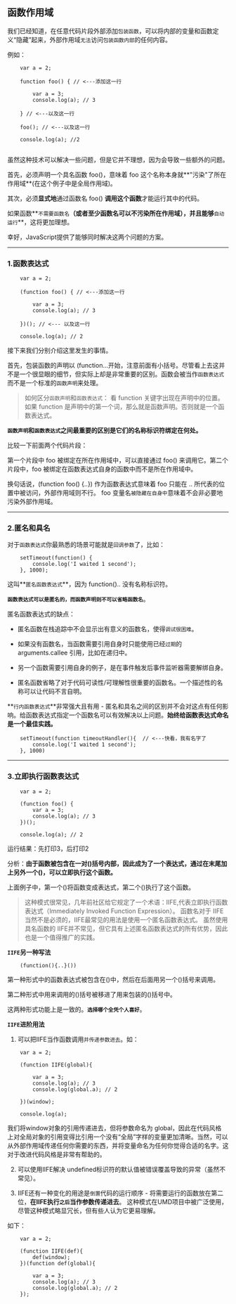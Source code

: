 ## 函数作用域

我们已经知道，在任意代码片段外部添加`包装函数`，可以将内部的变量和函数定义“隐藏”起来，外部作用域`无法`访问`包装函数内部`的任何内容。

例如：

```
	var a = 2;
	
	function foo() { // <---添加这一行
		
		var a = 3;
		console.log(a); // 3
		
	} // <---以及这一行
	
	foo(); // <---以及这一行
	
	console.log(a); //2
	
```

虽然这种技术可以解决一些问题，但是它并不理想，因为会导致一些额外的问题。

首先，必须声明一个具名函数 foo()，意味着 foo 这个名称本身就**"污染"了所在作用域**(在这个例子中是全局作用域)。

其次，必须**显式地**通过函数名 foo() **调用这个函数**才能运行其中的代码。

如果函数**`不需要函数名`**（或者至少函数名可以不污染所在作用域），并且能够**`自动运行`**，这将更加理想。

幸好，JavaScript提供了能够同时解决这两个问题的方案。

------------------------------------------------------

### 1.函数表达式

```
	var a = 2;
	
	(function foo() { // <---添加这一行
		
		var a = 3;
		console.log(a); // 3
		
	})(); // <--- 以及这一行
	
	console.log(a); // 2
```

接下来我们分别介绍这里发生的事情。

首先，包装函数的声明以 (function...开始，注意前面有小括号。尽管看上去这并不是一个很显眼的细节，但实际上却是非常重要的区别。函数会被当作`函数表达式`而不是一个标准的`函数声明`来处理。

> 如何区分`函数声明`和`函数表达式`：
> 看 function 关键字出现在声明中的位置。如果 function 是声明中的第一个词，那么就是函数声明。否则就是一个函数表达式。

**`函数声明`和`函数表达式`之间最重要的区别是它们的名称标识符绑定在何处。**

比较一下前面两个代码片段：

第一个片段中 foo 被绑定在所在作用域中，可以直接通过 foo() 来调用它。第二个片段中，foo 被绑定在函数表达式自身的函数中而不是所在作用域中。

换句话说，(function foo() {..}) 作为函数表达式意味着 foo 只能在 .. 所代表的位置中被访问，外部作用域则不行。 foo 变量名`被隐藏在自身中`意味着不会非必要地污染外部作用域。

----------------------------------------

### 2.匿名和具名

对于`函数表达式`你最熟悉的场景可能就是`回调参数`了，比如：

```
	setTimeout(function() {
		console.log('I waited 1 second');
	}, 1000);
```

这叫**`匿名函数表达式`**，因为 function().. 没有名称标识符。

**`函数表达式可以是匿名的，而函数声明则不可以省略函数名`**。

匿名函数表达式的缺点：

* 匿名函数在栈追踪中不会显示出有意义的函数名，使得`调试很困难`。

* 如果没有函数名，当函数需要引用自身时只能使用已经`过期`的 arguments.callee 引用，比如在递归中。
* 另一个函数需要引用自身的例子，是在事件触发后事件监听器需要解绑自身。

* 匿名函数省略了对于代码可读性/可理解性很重要的函数名。一个描述性的名称可以让代码不言自明。

**`行内函数表达式`**非常强大且有用 - 匿名和具名之间的区别并不会对这点有任何影响。给函数表达式指定一个函数名可以有效解决以上问题。**始终给函数表达式命名是一个最佳实践。**

```
	setTimeout(function timeoutHandler(){  // <---快看，我有名字了
		console.log('I waited 1 second');
	}, 1000)
```

--------------------------------------------------------------

### 3.立即执行函数表达式

```
	var a = 2;
	
	(function foo() {
		var a = 3;
		console.log(a); // 3
	})();
	
	console.log(a); // 2
```

运行结果：先打印3，后打印2

分析：**由于函数被包含在一对()括号内部，因此成为了一个表达式，通过在末尾加上另外一个()，可以立即执行这个函数。**

上面例子中，第一个()将函数变成表达式，第二个()执行了这个函数。

> 这种模式很常见，几年前社区给它规定了一个术语：IIFE,代表立即执行函数表达式（Immediately Invoked Function Expression）。
> 函数名对于 IIFE 当然不是必须的，IIFE最常见的用法是使用一个匿名函数表达式。
> 虽然使用具名函数的 IIFE并不常见，但它具有上述匿名函数表达式的所有优势，因此也是一个值得推广的实践。


**`IIFE`另一种写法**

```
	(function(){..}())
```

第一种形式中的函数表达式被包含在()中，然后在后面用另一个()括号来调用。

第二种形式中用来调用的()括号被移进了用来包装的()括号中。

这两种形式功能上是一致的。**`选择哪个全凭个人喜好`**。


**`IIFE`进阶用法**

1. 可以把IIFE当作函数调用`并传递参数进去`。如：

```
	var a = 2;
	
	(function IIFE(global){
		
		var a = 3;
		console.log(a); // 3
		console.log(global.a); // 2
		
	})(window);
	
	console.log(a);
```

我们将window对象的引用传递进去，但将参数命名为 global，因此在代码风格
上对全局对象的引用变得比引用一个没有“全局”字样的变量更加清晰。当然，可以从外部作用域传递任何你需要的东西，并将变量命名为任何你觉得合适的名字。这对于改进代码风格是非常有帮助的。

2. 可以使用IIFE解决 undefined标识符的默认值被错误覆盖导致的异常（虽然不常见）。

3. IIFE还有一种变化的用途是`倒置`代码的运行顺序 - 将需要运行的函数放在第二位，**在IIFE执行`之后`当作参数传递进去**。
这种模式在UMD项目中被广泛使用，尽管这种模式略显冗长，但有些人认为它更易理解。

如下：

```
	var a = 2;
	
	(function IIFE(def){
		def(window);
	})(function def(global){
		
		var a = 3;
		console.log(a); // 3
		console.log(global.a); // 2
	});

```


